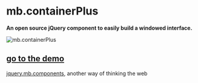 # mb.containerPlus

__An open source jQuery component to easily build a windowed interface.__

![mb.containerPlus](http://pupunzi.com/images/components/mb.containerPlus.png)

## [go to the demo](http://pupunzi.com/#mb.components/mb.containerPlus/containerPlus.html)


[jquery.mb.components](http://pupunzi.com/), another way of thinking the web